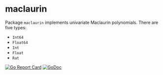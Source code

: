 # maclaurin

Package `maclaurin` implements univariate Maclaurin polynomials. There are five types:

* `Int64`
* `Float64`
* `Int`
* `Float`
* `Rat`

[![Go Report Card](https://goreportcard.com/badge/gojp/goreportcard)](https://goreportcard.com/report/github.com/meirizarrygelpi/numbers/maclaurin) [![GoDoc](https://godoc.org/github.com/meirizarrygelpi/numbers/maclaurin?status.svg)](https://godoc.org/github.com/meirizarrygelpi/numbers/maclaurin)